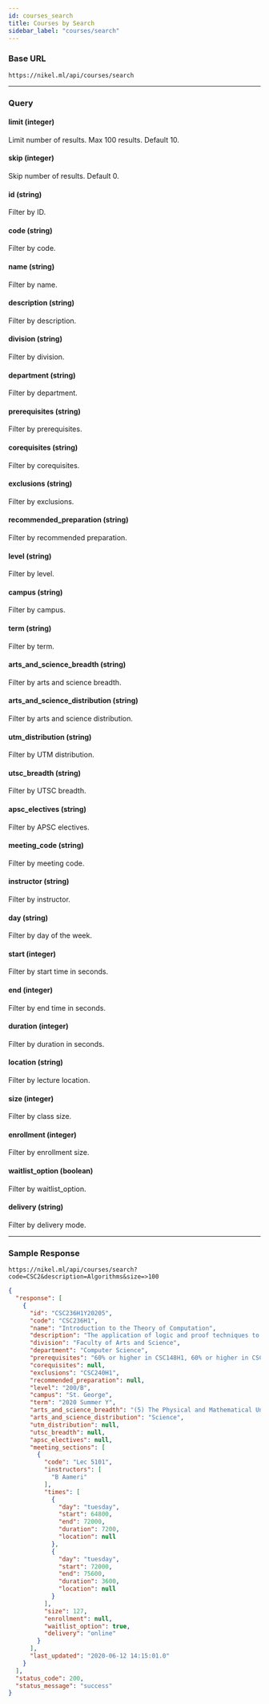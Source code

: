```yaml
---
id: courses_search
title: Courses by Search
sidebar_label: "courses/search"
---
```


### Base URL

`https://nikel.ml/api/courses/search`

---

### Query

#### limit (integer)

Limit number of results. Max 100 results. Default 10.

#### skip (integer)

Skip number of results. Default 0.

#### id (string)

Filter by ID.

#### code (string)

Filter by code.

#### name (string)

Filter by name.

#### description (string)

Filter by description.

#### division (string)

Filter by division.

#### department (string)

Filter by department.

#### prerequisites (string)

Filter by prerequisites.

#### corequisites (string)

Filter by corequisites.

#### exclusions (string)

Filter by exclusions.

#### recommended_preparation (string)

Filter by recommended preparation.

#### level (string)

Filter by level.

#### campus (string)

Filter by campus.

#### term (string)

Filter by term.

#### arts_and_science_breadth (string)

Filter by arts and science breadth.

#### arts_and_science_distribution (string)

Filter by arts and science distribution.

#### utm_distribution (string)

Filter by UTM distribution.

#### utsc_breadth (string)

Filter by UTSC breadth.

#### apsc_electives (string)

Filter by APSC electives.

#### meeting_code (string)

Filter by meeting code.

#### instructor (string)

Filter by instructor.

#### day (string)

Filter by day of the week.

#### start (integer)

Filter by start time in seconds.

#### end (integer)

Filter by end time in seconds.

#### duration (integer)

Filter by duration in seconds.

#### location (string)

Filter by lecture location.

#### size (integer)

Filter by class size.

#### enrollment (integer)

Filter by enrollment size.

#### waitlist_option (boolean)

Filter by waitlist_option.

#### delivery (string)

Filter by delivery mode.

---

### Sample Response

`https://nikel.ml/api/courses/search?code=CSC2&description=Algorithms&size=>100`

```json
{
  "response": [
    {
      "id": "CSC236H1Y20205",
      "code": "CSC236H1",
      "name": "Introduction to the Theory of Computation",
      "description": "The application of logic and proof techniques to Computer Science. Mathematical induction; correctness proofs for iterative and recursive algorithms; recurrence equations and their solutions; introduction to automata and formal languages. This course assumes university-level experience with proof techniques and algorithmic complexity as provided by CSC165H1. Very strong students who already have this experience (e.g. successful completion of MAT157Y1) may consult the undergraduate office about proceeding directly into CSC236H1 or CSC240H1.",
      "division": "Faculty of Arts and Science",
      "department": "Computer Science",
      "prerequisites": "60% or higher in CSC148H1, 60% or higher in CSC165H1 (Please note: The minimum prerequisite grade in CSC148H1 and CSC165H1/CSC240H1 is lower than the minimum grade for program admission in Computer Science. If you take this course when your grade in CSC165H1/CSC240H1 is lower than the requirement for program admission, you will be unable to enrol in a Computer Science program. If you hope to enrol in a Computer Science program in future, please ensure that you satisfy the program admission grade requirements in CSC165H1/CSC240H1 before completing CSC236H1. Students will not be permitted to retake CSC165H1 after completing CSC236H1.)",
      "corequisites": null,
      "exclusions": "CSC240H1",
      "recommended_preparation": null,
      "level": "200/B",
      "campus": "St. George",
      "term": "2020 Summer Y",
      "arts_and_science_breadth": "(5) The Physical and Mathematical Universes",
      "arts_and_science_distribution": "Science",
      "utm_distribution": null,
      "utsc_breadth": null,
      "apsc_electives": null,
      "meeting_sections": [
        {
          "code": "Lec 5101",
          "instructors": [
            "B Aameri"
          ],
          "times": [
            {
              "day": "tuesday",
              "start": 64800,
              "end": 72000,
              "duration": 7200,
              "location": null
            },
            {
              "day": "tuesday",
              "start": 72000,
              "end": 75600,
              "duration": 3600,
              "location": null
            }
          ],
          "size": 127,
          "enrollment": null,
          "waitlist_option": true,
          "delivery": "online"
        }
      ],
      "last_updated": "2020-06-12 14:15:01.0"
    }
  ],
  "status_code": 200,
  "status_message": "success"
}
```